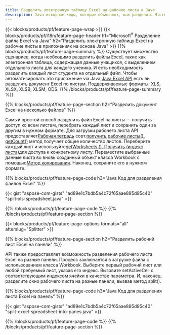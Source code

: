```yaml
---
title: Разделить электронную таблицу Excel на рабочие листы в Java
description: Java исходные коды, которые объясняют, как разделить Microsoft файлы Excel на несколько документов с помощью Java библиотеки Excel
---
```

{{< blocks/products/pf/feature-page-wrap >}}
{{< blocks/products/pf/i18n/feature-page-header h1="Microsoft<sup>&reg;</sup> Разделение файла Excel via Java" h2="Разделить электронную таблицу Excel на рабочие листы в приложениях на основе Java" >}}
{{% blocks/products/pf/feature-page-summary %}}
 Существует множество сценариев, когда необходимо разделить файлы Excel, такие как электронная таблица, содержащая данные учащихся, с выделением отдельного листа для каждого ученика. И есть необходимость разделить каждый лист студента на отдельный файл. Чтобы автоматизировать это приложение via Java,[Java Excel API](/cells/ru/java/) есть ли разделять документ Excel по листам. Поддерживаемые форматы: XLS, XLSX, XLSB, XLSM, ODS.
{{% /blocks/products/pf/feature-page-summary %}}

{{% blocks/products/pf/feature-page-section h2="Разделить документ Excel на несколько файлов" %}}

 Самый простой способ разделить файл Excel на листы — получить доступ ко всем листам, перебрать каждый лист и сохранить один за другим в нужном формате. Для загрузки рабочего листа API предоставляет[Рабочая тетрадь](https://reference.aspose.com/cells/java/com.aspose.cells/Workbook) сорт.[получить рабочие листы(). getCount()](https://reference.aspose.com/cells/java/com.aspose.cells/worksheetcollection#Count) метод получает общее количество листов. Переберите каждый лист и используйте[getWorksheets (). Получить (индекс листа)](https://reference.aspose.com/cells/java/com.aspose.cells/worksheetcollection#get)для доступа к конкретному листу. Переместите выбранные данные листа во вновь созданный объект класса Workbook с помощью[Метод копирования](https://reference.aspose.com/cells/java/com.aspose.cells/workbook#copy(com.aspose.cells.Workbook)). Наконец, сохраните его в нужном формате.

{{% blocks/products/pf/feature-page-code h3="Java Код для разделения файлов Excel" %}}

{{< gist "aspose-com-gists" "ad89e1c7bdb5a4c72f65aae895d95c40" "split-xls-spreadsheet.java" >}}

{{% /blocks/products/pf/feature-page-code %}}
{{% /blocks/products/pf/feature-page-section %}}

{{< blocks/products/pf/feature-page-options formats="all" afterslug="Splitter" >}}

{{% blocks/products/pf/feature-page-section h2="Разделить рабочий лист Excel на панели" %}}

API также предоставляет возможность разделения рабочего листа Excel на разные панели. Процесс заключается в загрузке файла с использованием класса Workbook. Выберите первый рабочий лист или любой требуемый лист, указав его индекс. Вызовите setActiveCell с соответствующим индексом ячейки в качестве параметра. И, наконец, разделите окно рабочего листа на разные панели, вызвав метод split().

{{% blocks/products/pf/feature-page-code h3="Java Код для разделения листа Excel на панель" %}}

{{< gist "aspose-com-gists" "ad89e1c7bdb5a4c72f65aae895d95c40" "split-excel-spreadsheet-into-panes.java" >}}

{{% /blocks/products/pf/feature-page-code %}}
{{% /blocks/products/pf/feature-page-section %}}
